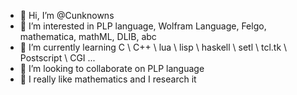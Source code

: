 - 👋 Hi, I’m @Cunknowns
- 👀 I’m interested in PLP language, Wolfram Language, Felgo, mathematica, mathML, DLIB, abc
- 🌱 I’m currently learning C \ C++ \ lua \ lisp \ haskell \ setl \ tcl.tk \ Postscript \ CGI ...
- 💞️ I’m looking to collaborate on PLP language
- 📖 I really like mathematics and I research it
<!---
Cunknowns/Cunknowns is a ✨ special ✨ repository because its `README.md` (this file) appears on your GitHub profile.
You can click the Preview link to take a look at your changes.
--->
